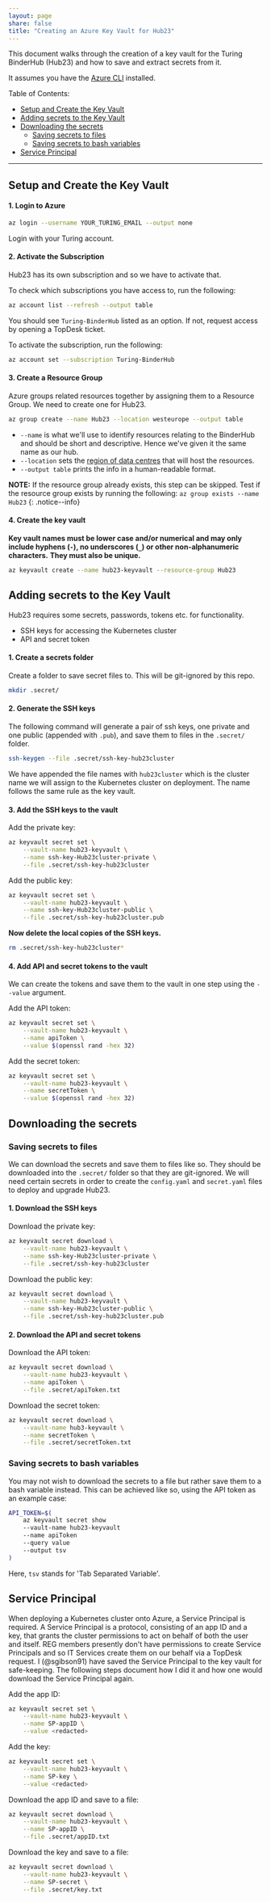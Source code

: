 ```yaml
---
layout: page
share: false
title: "Creating an Azure Key Vault for Hub23"
---
```


This document walks through the creation of a key vault for the Turing BinderHub (Hub23) and how to save and extract secrets from it.

It assumes you have the [Azure CLI](https://docs.microsoft.com/en-us/cli/azure/install-azure-cli?view=azure-cli-latest) installed.

Table of Contents:

- [Setup and Create the Key Vault](#setup-and-create-the-key-vault)
- [Adding secrets to the Key Vault](#adding-secrets-to-the-key-vault)
- [Downloading the secrets](#downloading-the-secrets)
  - [Saving secrets to files](#saving-secrets-to-files)
  - [Saving secrets to bash variables](#saving-secrets-to-bash-variables)
- [Service Principal](#service-principal)

---

## Setup and Create the Key Vault

#### 1. Login to Azure

```bash
az login --username YOUR_TURING_EMAIL --output none
```

Login with your Turing account.

#### 2. Activate the Subscription

Hub23 has its own subscription and so we have to activate that.

To check which subscriptions you have access to, run the following:

```bash
az account list --refresh --output table
```

You should see `Turing-BinderHub` listed as an option.
If not, request access by opening a TopDesk ticket.

To activate the subscription, run the following:

```bash
az account set --subscription Turing-BinderHub
```

#### 3. Create a Resource Group

Azure groups related resources together by assigning them to a Resource Group.
We need to create one for Hub23.

```bash
az group create --name Hub23 --location westeurope --output table
```

- `--name` is what we'll use to identify resources relating to the BinderHub and should be short and descriptive.
  Hence we've given it the same name as our hub.
- `--location` sets the [region of data centres](https://azure.microsoft.com/en-gb/global-infrastructure/locations/) that will host the resources.
- `--output table` prints the info in a human-readable format.

**NOTE:** If the resource group already exists, this step can be skipped.
Test if the resource group exists by running the following: ```az group exists --name Hub23```
{: .notice--info}

#### 4. Create the key vault

**Key vault names must be lower case and/or numerical and may only include hyphens (`-`), no underscores (`_`) or other non-alphanumeric characters.**
**They must also be unique.**

```bash
az keyvault create --name hub23-keyvault --resource-group Hub23
```

## Adding secrets to the Key Vault

Hub23 requires some secrets, passwords, tokens etc. for functionality.

- SSH keys for accessing the Kubernetes cluster
- API and secret token

#### 1. Create a secrets folder

Create a folder to save secret files to. This will be git-ignored by this repo.

```bash
mkdir .secret/
```

#### 2. Generate the SSH keys

The following command will generate a pair of ssh keys, one private and one public (appended with `.pub`), and save them to files in the `.secret/` folder.

```bash
ssh-keygen --file .secret/ssh-key-hub23cluster
```

We have appended the file names with `hub23cluster` which is the cluster name we will assign to the Kubernetes cluster on deployment.
The name follows the same rule as the key vault.

#### 3. Add the SSH keys to the vault

Add the private key:

```bash
az keyvault secret set \
    --vault-name hub23-keyvault \
    --name ssh-key-Hub23cluster-private \
    --file .secret/ssh-key-hub23cluster
```

Add the public key:

```bash
az keyvault secret set \
    --vault-name hub23-keyvault \
    --name ssh-key-Hub23cluster-public \
    --file .secret/ssh-key-hub23cluster.pub
```

**Now delete the local copies of the SSH keys.**

```bash
rm .secret/ssh-key-hub23cluster*
```

#### 4. Add API and secret tokens to the vault

We can create the tokens and save them to the vault in one step using the `--value` argument.

Add the API token:

```bash
az keyvault secret set \
    --vault-name hub23-keyvault \
    --name apiToken \
    --value $(openssl rand -hex 32)
```

Add the secret token:

```bash
az keyvault secret set \
    --vault-name hub23-keyvault \
    --name secretToken \
    --value $(openssl rand -hex 32)
```

## Downloading the secrets

### Saving secrets to files

We can download the secrets and save them to files like so.
They should be downloaded into the `.secret/` folder so that they are git-ignored.
We will need certain secrets in order to create the `config.yaml` and `secret.yaml` files to deploy and upgrade Hub23.

#### 1. Download the SSH keys

Download the private key:

```bash
az keyvault secret download \
    --vault-name hub23-keyvault \
    --name ssh-key-Hub23cluster-private \
    --file .secret/ssh-key-hub23cluster
```

Download the public key:

```bash
az keyvault secret download \
    --vault-name hub23-keyvault \
    --name ssh-key-Hub23cluster-public \
    --file .secret/ssh-key-hub23cluster.pub
```

#### 2. Download the API and secret tokens

Download the API token:

```bash
az keyvault secret download \
    --vault-name hub23-keyvault \
    --name apiToken \
    --file .secret/apiToken.txt
```

Download the secret token:

```bash
az keyvault secret download \
    --vault-name hub3-keyvault \
    --name secretToken \
    --file .secret/secretToken.txt
```

### Saving secrets to bash variables

You may not wish to download the secrets to a file but rather save them to a bash variable instead.
This can be achieved like so, using the API token as an example case:

```bash
API_TOKEN=$(
    az keyvault secret show
    --vault-name hub23-keyvault
    --name apiToken
    --query value
    --output tsv
)
```

Here, `tsv` stands for 'Tab Separated Variable'.

## Service Principal

When deploying a Kubernetes cluster onto Azure, a Service Principal is required.
A Service Principal is a protocol, consisting of an app ID and a key, that grants the cluster permissions to act on behalf of both the user and itself.
REG members presently don't have permissions to create Service Principals and so IT Services create them on our behalf via a TopDesk request.
I (@sgibson91) have saved the Service Principal to the key vault for safe-keeping.
The following steps document how I did it and how one would download the Service Principal again.

Add the app ID:

```bash
az keyvault secret set \
    --vault-name hub23-keyvault \
    --name SP-appID \
    --value <redacted>
```

Add the key:

```bash
az keyvault secret set \
    --vault-name hub23-keyvault \
    --name SP-key \
    --value <redacted>
```

Download the app ID and save to a file:

```bash
az keyvault secret download \
    --vault-name hub23-keyvault \
    --name SP-appID \
    --file .secret/appID.txt
```

Download the key and save to a file:

```bash
az keyvault secret download \
    --vault-name hub23-keyvault \
    --name SP-secret \
    --file .secret/key.txt
```
